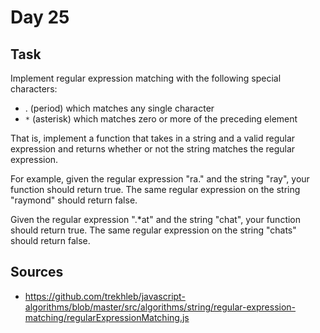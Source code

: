 # Day 25
## Task
Implement regular expression matching with the following special characters:

* . (period) which matches any single character
* ``*`` (asterisk) which matches zero or more of the preceding element

That is, implement a function that takes in a string and a valid regular expression and returns whether or not the string matches the regular expression.

For example, given the regular expression "ra." and the string "ray", your function should return true. The same regular expression on the string "raymond" should return false.

Given the regular expression ".*at" and the string "chat", your function should return true. The same regular expression on the string "chats" should return false.

## Sources
* https://github.com/trekhleb/javascript-algorithms/blob/master/src/algorithms/string/regular-expression-matching/regularExpressionMatching.js